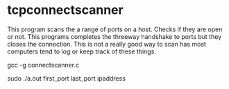 # tcpconnectscanner
This program scans the a range of ports on a host. Checks if they are open or not.
This programs completes the threeway handshake to ports but they closes the connection. 
This is not a really good way to scan has most computers tend to log or keep track of these things. 


gcc -g connectscanner.c



sudo ./a.out first_port last_port ipaddress

